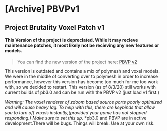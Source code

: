 #  [Archive] PBVPv1
## Project Brutality Voxel Patch v1

#### This Version of the project is depreciated. While it may recieve maintenance patches, it most likely not be recieving any new features or models.
> You can find the new version of the project here: [PBVP v2](https://github.com/D3X1KAXYZ/PBVPv2 "Project Brutality Voxel Patch v2")
 
 This version is outdated and contains a mix of polymesh and voxel models. We were in the middle of converting over to polymesh in order to increase performance, however this version has become too much for me too work with, so we decided to restart. This version (as of 8/3/20) still works with current builds of pb3.0 and can be run with the PBVP v2 (just load v1 first.)
 
 *Warning: The voxel renderer of zdoom based source ports poorly optimized and will cause heavy lag. To help with this, there are keybinds that allow you to turn off voxels instantly,(provided your game has not stopped responding.) Make sure to set this up.*
 *pb3.0 and PBVP are in active development.There will be bugs. Things will break. Use at your own risk.